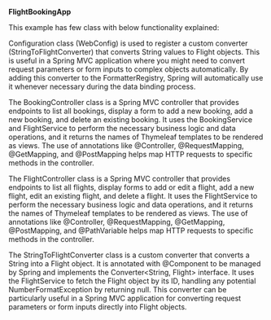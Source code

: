 **FlightBookingApp**

This example has few class with below functionality explained:

Configuration class (WebConfig) is used to register a custom converter (StringToFlightConverter) that converts String values to Flight objects. This is useful in a Spring MVC application where you might need to convert request parameters or form inputs to complex objects automatically. By adding this converter to the FormatterRegistry, Spring will automatically use it whenever necessary during the data binding process.

The BookingController class is a Spring MVC controller that provides endpoints to list all bookings, display a form to add a new booking, add a new booking, and delete an existing booking. It uses the BookingService and FlightService to perform the necessary business logic and data operations, and it returns the names of Thymeleaf templates to be rendered as views. The use of annotations like @Controller, @RequestMapping, @GetMapping, and @PostMapping helps map HTTP requests to specific methods in the controller.

The FlightController class is a Spring MVC controller that provides endpoints to list all flights, display forms to add or edit a flight, add a new flight, edit an existing flight, and delete a flight. It uses the FlightService to perform the necessary business logic and data operations, and it returns the names of Thymeleaf templates to be rendered as views. The use of annotations like @Controller, @RequestMapping, @GetMapping, @PostMapping, and @PathVariable helps map HTTP requests to specific methods in the controller.

The StringToFlightConverter class is a custom converter that converts a String into a Flight object. It is annotated with @Component to be managed by Spring and implements the Converter<String, Flight> interface. It uses the FlightService to fetch the Flight object by its ID, handling any potential NumberFormatException by returning null. This converter can be particularly useful in a Spring MVC application for converting request parameters or form inputs directly into Flight objects.